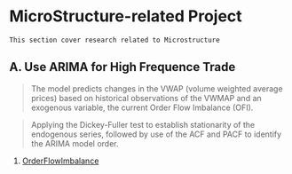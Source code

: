 # MicroStructure-related Project
```
This section cover research related to Microstructure 
```
## A. Use ARIMA for High Frequence Trade
>  The model predicts changes in the VWAP (volume weighted average prices) based on historical observations of the VWMAP and an exogenous variable, the current Order Flow Imbalance (OFI).

> Applying the Dickey-Fuller test to establish stationarity of the endogenous series, followed by use of the ACF and PACF to identify the ARIMA model order.


1. [OrderFlowImbalance](https://github.com/michaelsyao/Multi-Asset-Systematic-Strategy/blob/main/SectionD.MicroStructue.Econometrics/01.Micro_OFI_ARIMA-HFT.ipynb)

